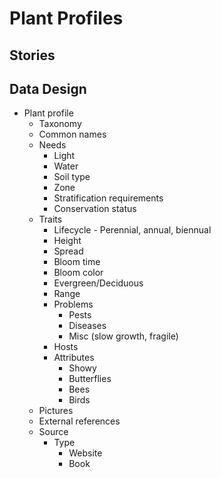 # Plant Profiles

## Stories

## Data Design
- Plant profile
  - Taxonomy
  - Common names
  - Needs
    - Light
    - Water
    - Soil type
    - Zone
    - Stratification requirements
    - Conservation status
  - Traits
    - Lifecycle - Perennial, annual, biennual
    - Height
    - Spread
    - Bloom time
    - Bloom color
    - Evergreen/Deciduous
    - Range
    - Problems
      - Pests
      - Diseases
      - Misc (slow growth, fragile)
    - Hosts
    - Attributes
      - Showy
      - Butterflies
      - Bees
      - Birds
  - Pictures
  - External references
  - Source
    - Type
      - Website
      - Book 
